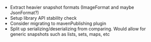* Extract heavier snapshot formats (ImageFormat and maybe JsonFormat?)
* Setup library API stability check
* Consider migrating to mavenPublishing plugin
* Split up serializing/deserializing from comparing. Would allow for generic snapshots such as lists, sets, maps, etc